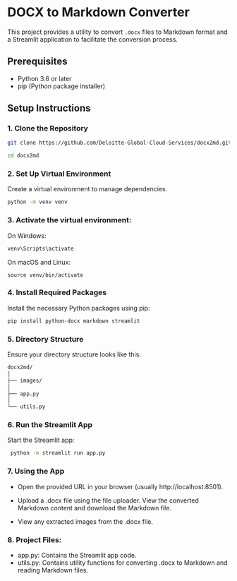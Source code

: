 # DOCX to Markdown Converter

This project provides a utility to convert `.docx` files to Markdown format and a Streamlit application to facilitate the conversion process.

## Prerequisites

- Python 3.6 or later
- pip (Python package installer)

## Setup Instructions

### 1. Clone the Repository

```bash
git clone https://github.com/Deloitte-Global-Cloud-Services/docx2md.git
```

```bash
cd docx2md
```

### 2. Set Up Virtual Environment
Create a virtual environment to manage dependencies.

```bash 
python -m venv venv
```

### 3. Activate the virtual environment:
On Windows:
```bash
venv\Scripts\activate
```
On macOS and Linux:
```
source venv/bin/activate
```

### 4. Install Required Packages
Install the necessary Python packages using pip:

```bash
pip install python-docx markdown streamlit

```

### 5. Directory Structure
Ensure your directory structure looks like this:
```bash
docx2md/
│
├── images/
│
├── app.py
│
└── utils.py

```
### 6. Run the Streamlit App
Start the Streamlit app:

```bash
 python -m streamlit run app.py

```

### 7. Using the App
- Open the provided URL in your browser (usually http://localhost:8501).

- Upload a .docx file using the file uploader.
View the converted Markdown content and download the Markdown file.
- View any extracted images from the .docx file.
### 8. Project Files:
- app.py: Contains the Streamlit app code.
- utils.py: Contains utility functions for converting .docx to Markdown and reading Markdown files.
